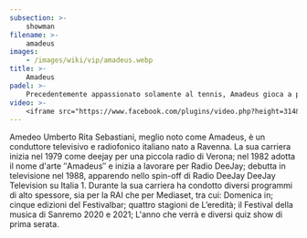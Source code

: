 ```yaml
---
subsection: >-
    showman
filename: >-
    amadeus
images:
    - /images/wiki/vip/amadeus.webp
title: >-
    Amadeus
padel: >-
    Precedentemente appassionato solamente al tennis, Amadeus gioca a padel ormai da diversi anni. Gioca tra Roma e Milano con amici e colleghi del mondo dello spettacolo.
video: >-
    <iframe src="https://www.facebook.com/plugins/video.php?height=314&href=https%3A%2F%2Fwww.facebook.com%2Ftennisacademysanremo%2Fvideos%2F2523396191267848%2F&show_text=false&width=560" width="560" height="314" style="border:none;overflow:hidden" scrolling="no" frameborder="0" allowfullscreen="true" allow="autoplay; clipboard-write; encrypted-media; picture-in-picture; web-share" allowFullScreen="true"></iframe>
---
```

Amedeo Umberto Rita Sebastiani, meglio noto come Amadeus, è un conduttore televisivo e radiofonico italiano nato a Ravenna. La sua carriera inizia nel 1979 come deejay per una piccola radio di Verona; nel 1982 adotta il nome d'arte ″Amadeus″ e inizia a lavorare per Radio DeeJay; debutta in televisione nel 1988, apparendo nello spin-off di Radio DeeJay DeeJay Television su Italia 1. Durante la sua carriera ha condotto diversi programmi di alto spessore, sia per la RAI che per Mediaset, tra cui: Domenica in; cinque edizioni del Festivalbar; quattro stagioni de L’eredità; il Festival della musica di Sanremo 2020 e 2021; L'anno che verrà e diversi quiz show di prima serata.